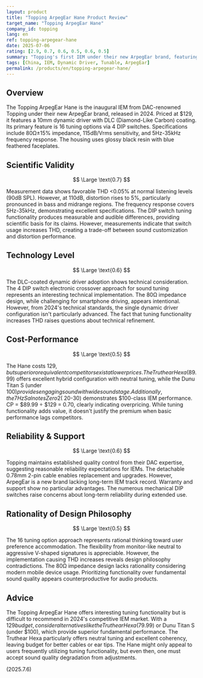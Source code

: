 ```yaml
---
layout: product
title: "Topping ArpegEar Hane Product Review"
target_name: "Topping ArpegEar Hane"
company_id: topping
lang: en
ref: topping-arpegear-hane
date: 2025-07-06
rating: [2.9, 0.7, 0.6, 0.5, 0.6, 0.5]
summary: "Topping's first IEM under their new ArpegEar brand, featuring a 10mm dynamic driver at $129 with 16 tuning options via 4 DIP switches. Measurements show low THD <0.05% at 90dB SPL, but rising to 5% at 110dB. Features aggressive V-shaped sound signature. Compared to competitors like Truthear Hexa ($89.99) and Dunu Titan S (under $100), the price-performance advantage is limited."
tags: [China, IEM, Dynamic Driver, Tunable, ArpegEar]
permalink: /products/en/topping-arpegear-hane/
---
```


## Overview

The Topping ArpegEar Hane is the inaugural IEM from DAC-renowned Topping under their new ArpegEar brand, released in 2024. Priced at $129, it features a 10mm dynamic driver with DLC (Diamond-Like Carbon) coating. Its primary feature is 16 tuning options via 4 DIP switches. Specifications include 80Ω±15% impedance, 115dB/Vrms sensitivity, and 5Hz-35kHz frequency response. The housing uses glossy black resin with blue feathered faceplates.

## Scientific Validity

$$ \Large \text{0.7} $$

Measurement data shows favorable THD <0.05% at normal listening levels (90dB SPL). However, at 110dB, distortion rises to 5%, particularly pronounced in bass and midrange regions. The frequency response covers 5Hz-35kHz, demonstrating excellent specifications. The DIP switch tuning functionality produces measurable and audible differences, providing scientific basis for its claims. However, measurements indicate that switch usage increases THD, creating a trade-off between sound customization and distortion performance.

## Technology Level

$$ \Large \text{0.6} $$

The DLC-coated dynamic driver adoption shows technical consideration. The 4 DIP switch electronic crossover approach for sound tuning represents an interesting technical implementation. The 80Ω impedance design, while challenging for smartphone driving, appears intentional. However, from 2024's technical standards, the single dynamic driver configuration isn't particularly advanced. The fact that tuning functionality increases THD raises questions about technical refinement.

## Cost-Performance

$$ \Large \text{0.5} $$

The Hane costs $129, but superior or equivalent competitors exist at lower prices. The Truthear Hexa ($89.99) offers excellent hybrid configuration with neutral tuning, while the Dunu Titan S (under $100) provides engaging sound with wide soundstage. Additionally, the 7Hz Salnotes Zero 2 (~$20-30) demonstrates $100-class IEM performance. CP = $89.99 ÷ $129 = 0.70, clearly indicating overpricing. While tuning functionality adds value, it doesn't justify the premium when basic performance lags competitors.

## Reliability & Support

$$ \Large \text{0.6} $$

Topping maintains established quality control from their DAC expertise, suggesting reasonable reliability expectations for IEMs. The detachable 0.78mm 2-pin cable enables replacement and upgrades. However, ArpegEar is a new brand lacking long-term IEM track record. Warranty and support show no particular advantages. The numerous mechanical DIP switches raise concerns about long-term reliability during extended use.

## Rationality of Design Philosophy

$$ \Large \text{0.5} $$

The 16 tuning option approach represents rational thinking toward user preference accommodation. The flexibility from monitor-like neutral to aggressive V-shaped signatures is appreciable. However, the implementation causing THD increases reveals design philosophy contradictions. The 80Ω impedance design lacks rationality considering modern mobile device usage. Prioritizing functionality over fundamental sound quality appears counterproductive for audio products.

## Advice

The Topping ArpegEar Hane offers interesting tuning functionality but is difficult to recommend in 2024's competitive IEM market. With a $129 budget, consider alternatives like the Truthear Hexa ($79.99) or Dunu Titan S (under $100), which provide superior fundamental performance. The Truthear Hexa particularly offers neutral tuning and excellent coherency, leaving budget for better cables or ear tips. The Hane might only appeal to users frequently utilizing tuning functionality, but even then, one must accept sound quality degradation from adjustments.

(2025.7.6)